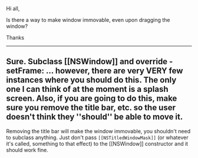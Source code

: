 Hi all,

Is there a way to make window immovable, even upon dragging the window?

Thanks

----
Sure. Subclass [[NSWindow]] and override -setFrame: ... however, there are very VERY few instances where you should do this. The only one I can think of at the moment is a splash screen. Also, if you are going to do this, make sure you remove the title bar, etc. so the user doesn't think they ''should'' be able to move it.
----
Removing the title bar will make the window immovable, you shouldn't need to subclass anything.  Just don't pass <code>[[NSTitledWindowMask]]</code> (or whatever it's called, something to that effect) to the [[NSWindow]] constructor and it should work fine.